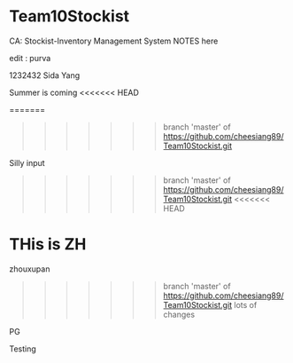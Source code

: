 # Team10Stockist
CA: Stockist-Inventory Management System
NOTES here

edit : purva


1232432
Sida Yang

Summer is coming
<<<<<<< HEAD

=======
>>>>>>> branch 'master' of https://github.com/cheesiang89/Team10Stockist.git


Silly input
>>>>>>> branch 'master' of https://github.com/cheesiang89/Team10Stockist.git
<<<<<<< HEAD




THis is ZH 
=======
zhouxupan
>>>>>>> branch 'master' of https://github.com/cheesiang89/Team10Stockist.git
 lots of changes
 
 PG
 
 
 Testing 